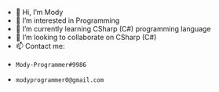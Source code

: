 - 👋 Hi, I’m Mody
- 👀 I’m interested in Programming
- 🌱 I’m currently learning CSharp (C#) programming language
- 💞️ I’m looking to collaborate on CSharp (C#)
- 📫 Contact me:
-     Mody-Programmer#9986
-     modyprogrammer0@gmail.com
<!---
Mody-Programmer/Mody-Programmer is a ✨ special ✨ repository because its `README.md` (this file) appears on your GitHub profile.
You can click the Preview link to take a look at your changes.
--->
